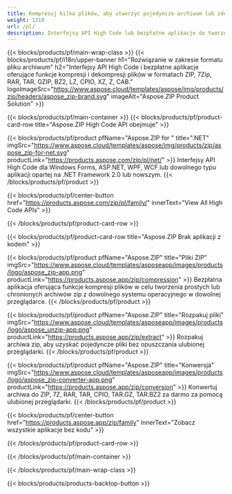 ```yaml
---
title: Kompresuj kilka plików, aby utworzyć pojedyncze archiwum lub zdekompresuj archiwa 
weight: 1310
url: /pl/
description: Interfejsy API High Code lub bezpłatne aplikacje do tworzenia archiwum, dodawania wpisów lub usuwania wpisów z istniejących archiwów. Szyfruj za pomocą ZipCrypto lub AES128, 192 i AES256.
---
```


{{< blocks/products/pf/main-wrap-class >}}
{{< blocks/products/pf/i18n/upper-banner h1="Rozwiązanie w zakresie formatu pliku archiwum" h2="Interfejsy API High Code i bezpłatne aplikacje oferujące funkcje kompresji i dekompresji plików w formatach ZIP, 7Zip, RAR, TAR, GZIP, BZ2, LZ, CPIO, XZ, Z, CAB." logoImageSrc="https://www.aspose.cloud/templates/aspose/img/products/zip/headers/aspose_zip-brand.svg" imageAlt="Aspose.ZIP Product Solution" >}}

{{< blocks/products/pf/main-container >}}
{{< blocks/products/pf/product-card-row title="Aspose.ZIP High Code API obejmuje" >}}

{{< blocks/products/pf/product pfName="Aspose.ZIP for " title=".NET" imgSrc="https://www.aspose.cloud/templates/aspose/img/products/zip/aspose_zip-for-net.svg" productLink="https://products.aspose.com/zip/pl/net/" >}}
Interfejsy API High Code dla Windows Forms, ASP.NET, WPF, WCF lub dowolnego typu aplikacji opartej na .NET Framework 2.0 lub nowszym.
{{< /blocks/products/pf/product >}}

{{< blocks/products/pf/center-button href="https://products.aspose.com/zip/pl/family/" innerText="View All High Code APIs" >}}

{{< /blocks/products/pf/product-card-row >}}

{{< blocks/products/pf/product-card-row title="Aspose.ZIP Brak aplikacji z kodem" >}}

{{< blocks/products/pf/product pfName="Aspose.ZIP" title="Pliki ZIP" imgSrc="https://www.aspose.cloud/templates/asposeapp/images/products/logo/aspose_zip-app.png" productLink="https://products.aspose.app/zip/compression" >}}
Bezpłatna aplikacja oferująca funkcje kompresji plików w celu tworzenia prostych lub chronionych archiwów zip z dowolnego systemu operacyjnego w dowolnej przeglądarce.
{{< /blocks/products/pf/product >}}

{{< blocks/products/pf/product pfName="Aspose.ZIP" title="Rozpakuj pliki" imgSrc="https://www.aspose.cloud/templates/asposeapp/images/products/logo/aspose_unzip-app.png" productLink="https://products.aspose.app/zip/extract" >}}
Rozpakuj archiwa zip, aby uzyskać pojedyncze pliki bez opuszczania ulubionej przeglądarki.
{{< /blocks/products/pf/product >}}

{{< blocks/products/pf/product pfName="Aspose.ZIP" title="Konwersja" imgSrc="https://www.aspose.cloud/templates/asposeapp/images/products/logo/aspose_zip-converter-app.png" productLink="https://products.aspose.app/zip/conversion" >}}
Konwertuj archiwa do ZIP, 7Z, RAR, TAR, CPIO, TAR.GZ, TAR.BZ2 za darmo za pomocą ulubionej przeglądarki. 
{{< /blocks/products/pf/product >}}

{{< blocks/products/pf/center-button href="https://products.aspose.app/zip/family" innerText="Zobacz wszystkie aplikacje bez kodu" >}}

{{< /blocks/products/pf/product-card-row >}}

{{< /blocks/products/pf/main-container >}}


{{< /blocks/products/pf/main-wrap-class >}}

{{< blocks/products/products-backtop-button >}}